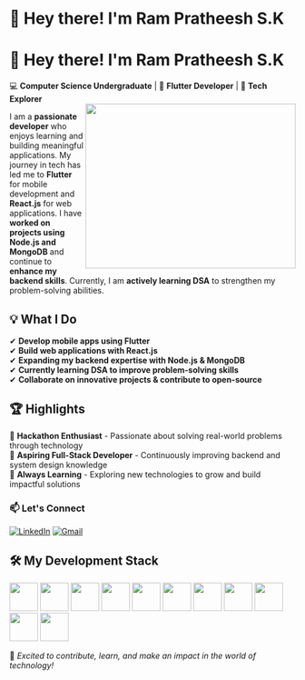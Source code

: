 # 👋 Hey there! I'm **Ram Pratheesh S.K**  

# 👋 Hey there! I'm **Ram Pratheesh S.K**  

💻 **Computer Science Undergraduate** | 🚀 **Flutter Developer** | 🎯 **Tech Explorer**  
<img align="right" width="370" height="290" src="https://i.pinimg.com/originals/47/f0/34/47f0342cec72b800463bf003eac1257e.gif">

I am a **passionate developer** who enjoys learning and building meaningful applications. My journey in tech has led me to **Flutter** for mobile development and **React.js** for web applications. I have **worked on projects using Node.js and MongoDB** and continue to **enhance my backend skills**. Currently, I am **actively learning DSA** to strengthen my problem-solving abilities.  

## 💡 What I Do  
✔ **Develop mobile apps using Flutter**  
✔ **Build web applications with React.js**  
✔ **Expanding my backend expertise with Node.js & MongoDB**  
✔ **Currently learning DSA to improve problem-solving skills**  
✔ **Collaborate on innovative projects & contribute to open-source**  

## 🏆 Highlights  
🔹 **Hackathon Enthusiast** - Passionate about solving real-world problems through technology  
🔹 **Aspiring Full-Stack Developer** - Continuously improving backend and system design knowledge  
🔹 **Always Learning** - Exploring new technologies to grow and build impactful solutions 

### 📫 Let's Connect  
[![LinkedIn](https://img.shields.io/badge/LinkedIn-0077B5?style=for-the-badge&logo=linkedin&logoColor=white)](https://www.linkedin.com/in/rampratheeshsk/)   [![Gmail](https://img.shields.io/badge/Gmail-D14836?style=for-the-badge&logo=gmail&logoColor=white)](mailto:skrampratheesh@gmail.com)  

## 🛠 My Development Stack  

<img height="50" width="50" src="https://img.icons8.com/color/48/flutter.png"/> <img height="50" width="50" src="https://img.icons8.com/color/48/000000/c-programming.png" /> <img height="50" width="50" src="https://img.icons8.com/color/48/000000/c-plus-plus-logo.png" /> <img height="50" width="50" src="https://img.icons8.com/color/48/000000/java-coffee-cup-logo.png" /> <img height="50" width="50" src="https://img.icons8.com/color/48/000000/html-5.png" /> <img height="50" width="50" src="https://img.icons8.com/color/48/000000/css3.png" /> <img height="50" width="50" src="https://img.icons8.com/color/48/000000/javascript.png"/> <img height="50" width="50" src="https://img.icons8.com/color/48/000000/google-firebase-console.png"/> <img height="50" width="50" src="https://img.icons8.com/color/48/000000/mysql-logo.png"/> <img height="50" width="50" src="https://img.icons8.com/color/48/000000/mongodb.png"/> <img height="50" width="50" src="https://img.icons8.com/color/48/000000/nodejs.png"/> 
 
  
🚀 *Excited to contribute, learn, and make an impact in the world of technology!*  
